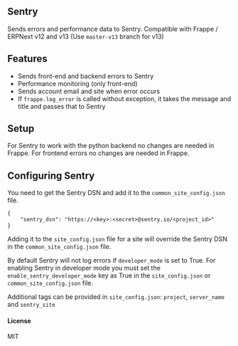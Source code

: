 ## Sentry

Sends errors and performance data to Sentry. Compatible with Frappe / ERPNext v12 and v13 (Use `master-v13` branch for v13)

## Features

- Sends front-end and backend errors to Sentry
- Performance monitoring (only front-end)
- Sends account email and site when error occurs
- If `frappe.log_error` is called without exception, it takes the message and title and passes that to Sentry

## Setup 

For Sentry to work with the python backend no changes are needed in Frappe.
For frontend errors no changes are needed in Frappe. 

## Configuring Sentry

You need to get the Sentry DSN and add it to the `common_site_config.json` file.

```
{
    "sentry_dsn": "https://<key>:<secret>@sentry.io/<project_id>"
}
```

Adding it to the `site_config.json` file for a site will override the Sentry DSN in the `common_site_config.json` file.

By default Sentry will not log errors if `developer_mode` is set to True. For enabling Sentry in developer mode you must set the `enable_sentry_developer_mode` key as True in the `site_config.json` or `common_site_config.json` file.

Additional tags can be provided in `site_config.json`: `project`, `server_name` and `sentry_site`

#### License

MIT